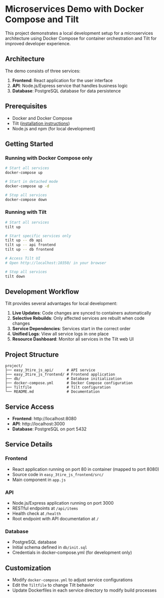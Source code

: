 # Microservices Demo with Docker Compose and Tilt

This project demonstrates a local development setup for a microservices architecture using Docker Compose for container orchestration and Tilt for improved developer experience.

## Architecture

The demo consists of three services:

1. **Frontend**: React application for the user interface
2. **API**: Node.js/Express service that handles business logic
3. **Database**: PostgreSQL database for data persistence

## Prerequisites

- Docker and Docker Compose
- Tilt ([installation instructions](https://docs.tilt.dev/install.html))
- Node.js and npm (for local development)

## Getting Started

### Running with Docker Compose only

```bash
# Start all services
docker-compose up

# Start in detached mode
docker-compose up -d

# Stop all services
docker-compose down
```

### Running with Tilt

```bash
# Start all services
tilt up

# Start specific services only
tilt up -- db api
tilt up -- api frontend
tilt up -- db frontend

# Access Tilt UI
# Open http://localhost:10350/ in your browser

# Stop all services
tilt down
```

## Development Workflow

Tilt provides several advantages for local development:

1. **Live Updates**: Code changes are synced to containers automatically
2. **Selective Rebuilds**: Only affected services are rebuilt when code changes
3. **Service Dependencies**: Services start in the correct order
4. **Unified Logs**: View all service logs in one place
5. **Resource Dashboard**: Monitor all services in the Tilt web UI

## Project Structure

```
project/
├── easy_3tire_js_api/      # API service
├── easy_3tire_js_frontend/ # Frontend application
├── db/                     # Database initialization
├── docker-compose.yml      # Docker Compose configuration
├── Tiltfile                # Tilt configuration
└── README.md               # Documentation
```

## Service Access

- **Frontend**: http://localhost:8080
- **API**: http://localhost:3000
- **Database**: PostgreSQL on port 5432

## Service Details

### Frontend
- React application running on port 80 in container (mapped to port 8080)
- Source code in `easy_3tire_js_frontend/src/`
- Main component in `app.js`

### API
- Node.js/Express application running on port 3000
- RESTful endpoints at `/api/items`
- Health check at `/health`
- Root endpoint with API documentation at `/`

### Database
- PostgreSQL database
- Initial schema defined in `db/init.sql`
- Credentials in docker-compose.yml (for development only)

## Customization

- Modify `docker-compose.yml` to adjust service configurations
- Edit the `Tiltfile` to change Tilt behavior
- Update Dockerfiles in each service directory to modify build processes